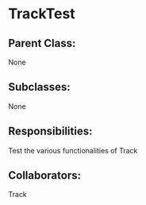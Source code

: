# TrackTest

## Parent Class:
None

## Subclasses:
None

## Responsibilities:
Test the various functionalities of Track

## Collaborators:
Track